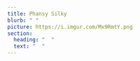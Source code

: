 ```yaml
---
title: Phansy Silky
blurb: " "
picture: https://i.imgur.com/Mx9RmtY.png
section:
  heading: "  "
  text: "  "
---
```

